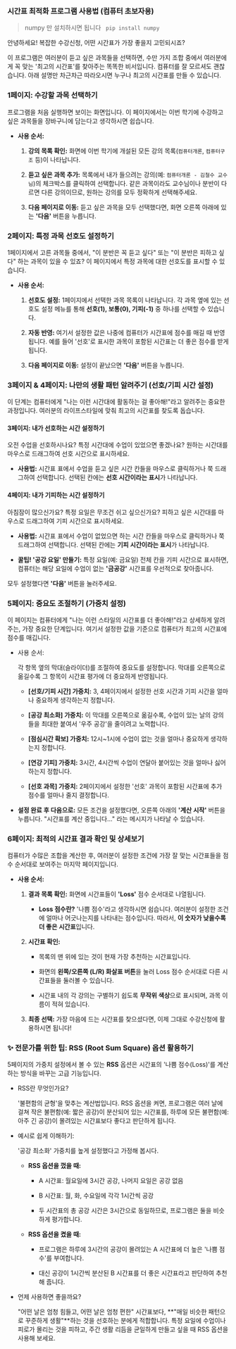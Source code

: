 ### 시간표 최적화 프로그램 사용법 (컴퓨터 초보자용)

> numpy 만 설치하시면 됩니다
` pip install numpy`

안녕하세요! 복잡한 수강신청, 어떤 시간표가 가장 좋을지 고민되시죠?

이 프로그램은 여러분이 듣고 싶은 과목들을 선택하면, 수만 가지 조합 중에서 여러분에게 꼭 맞는 '최고의 시간표'를 찾아주는 똑똑한 비서입니다. 컴퓨터를 잘 모르셔도 괜찮습니다. 아래 설명만 차근차근 따라오시면 누구나 최고의 시간표를 만들 수 있습니다.

### **1페이지: 수강할 과목 선택하기**

프로그램을 처음 실행하면 보이는 화면입니다. 이 페이지에서는 이번 학기에 수강하고 싶은 과목들을 장바구니에 담는다고 생각하시면 쉽습니다.

- **사용 순서:**
    
    1. **강의 목록 확인:** 화면에 이번 학기에 개설된 모든 강의 목록(`컴퓨터개론`, `컴퓨터구조` 등)이 나타납니다.
        
    2. **듣고 싶은 과목 추가:** 목록에서 내가 들으려는 강의(예: `컴퓨터개론 - 김철수 교수님`)의 체크박스를 클릭하여 선택합니다. 같은 과목이라도 교수님이나 분반이 다르면 다른 강의이므로, 원하는 강의를 모두 정확하게 선택해주세요.
        
    3. **다음 페이지로 이동:** 듣고 싶은 과목을 모두 선택했다면, 화면 오른쪽 아래에 있는 **'다음'** 버튼을 누릅니다.
        

### **2페이지: 특정 과목 선호도 설정하기**

1페이지에서 고른 과목들 중에서, "이 분반은 꼭 듣고 싶다" 또는 "이 분반은 피하고 싶다" 하는 과목이 있을 수 있죠? 이 페이지에서 특정 과목에 대한 선호도를 표시할 수 있습니다.

- **사용 순서:**
    
    1. **선호도 설정:** 1페이지에서 선택한 과목 목록이 나타납니다. 각 과목 옆에 있는 선호도 설정 메뉴를 통해 **선호(1), 보통(0), 기피(-1)** 중 하나를 선택할 수 있습니다.
        
    2. **자동 반영:** 여기서 설정한 값은 나중에 컴퓨터가 시간표에 점수를 매길 때 반영됩니다. 예를 들어 '선호'로 표시한 과목이 포함된 시간표는 더 좋은 점수를 받게 됩니다.
        
    3. **다음 페이지로 이동:** 설정이 끝났으면 **'다음'** 버튼을 누릅니다.
        

### **3페이지 & 4페이지: 나만의 생활 패턴 알려주기 (선호/기피 시간 설정)**

이 단계는 컴퓨터에게 "나는 이런 시간대에 활동하는 걸 좋아해!"라고 알려주는 중요한 과정입니다. 여러분의 라이프스타일에 맞춰 최고의 시간표를 찾도록 돕습니다.

#### **3페이지: 내가 선호하는 시간 설정하기**

오전 수업을 선호하시나요? 특정 시간대에 수업이 있었으면 좋겠나요? 원하는 시간대를 마우스로 드래그하여 선호 시간으로 표시하세요.

- **사용법:** 시간표 표에서 수업을 듣고 싶은 시간 칸들을 마우스로 클릭하거나 쭉 드래그하여 선택합니다. 선택된 칸에는 **선호 시간이라는 표시**가 나타납니다.
    

#### **4페이지: 내가 기피하는 시간 설정하기**

아침잠이 많으신가요? 특정 요일은 무조건 쉬고 싶으신가요? 피하고 싶은 시간대를 마우스로 드래그하여 기피 시간으로 표시하세요.

- **사용법:** 시간표 표에서 수업이 없었으면 하는 시간 칸들을 마우스로 클릭하거나 쭉 드래그하여 선택합니다. 선택된 칸에는 **기피 시간이라는 표시**가 나타납니다.
    
- **꿀팁! '공강 요일' 만들기:** 특정 요일(예: 금요일) 전체 칸을 기피 시간으로 표시하면, 컴퓨터는 해당 요일에 수업이 없는 **'금공강'** 시간표를 우선적으로 찾아줍니다.
    

모두 설정했다면 **'다음'** 버튼을 눌러주세요.

### **5페이지: 중요도 조절하기 (가중치 설정)**

이 페이지는 컴퓨터에게 "나는 이런 스타일의 시간표를 더 좋아해!"라고 상세하게 알려주는, 가장 중요한 단계입니다. 여기서 설정한 값을 기준으로 컴퓨터가 최고의 시간표에 점수를 매깁니다.

- 사용 순서:
    
    각 항목 옆의 막대(슬라이더)를 조절하여 중요도를 설정합니다. 막대를 오른쪽으로 옮길수록 그 항목이 시간표 평가에 더 중요하게 반영됩니다.
    
    - **[선호/기피 시간] 가중치:** 3, 4페이지에서 설정한 선호 시간과 기피 시간을 얼마나 중요하게 생각하는지 정합니다.
        
    - **[공강 최소화] 가중치:** 이 막대를 오른쪽으로 옮길수록, 수업이 있는 날의 강의들을 최대한 붙여서 '우주 공강'을 줄이려고 노력합니다.
        
    - **[점심시간 확보] 가중치:** 12시~1시에 수업이 없는 것을 얼마나 중요하게 생각하는지 정합니다.
        
    - **[연강 기피] 가중치:** 3시간, 4시간씩 수업이 연달아 붙어있는 것을 얼마나 싫어하는지 정합니다.
        
    - **[선호 과목] 가중치:** 2페이지에서 설정한 '선호' 과목이 포함된 시간표에 추가 점수를 얼마나 줄지 결정합니다.
        
- **설정 완료 후 다음으로:** 모든 조건을 설정했다면, 오른쪽 아래의 **'계산 시작'** 버튼을 누릅니다. "시간표를 계산 중입니다..." 라는 메시지가 나타날 수 있습니다.
    

### **6페이지: 최적의 시간표 결과 확인 및 상세보기**

컴퓨터가 수많은 조합을 계산한 후, 여러분이 설정한 조건에 가장 잘 맞는 시간표들을 점수 순서대로 보여주는 마지막 페이지입니다.

- **사용 순서:**
    
    1. **결과 목록 확인:** 화면에 시간표들이 **'Loss'** 점수 순서대로 나열됩니다.
        
        - **Loss 점수란?** '나쁨 점수'라고 생각하시면 쉽습니다. 여러분이 설정한 조건에 얼마나 어긋나는지를 나타내는 점수입니다. 따라서, **이 숫자가 낮을수록 더 좋은 시간표**입니다.
            
    2. **시간표 확인:**
        
        - 목록의 맨 위에 있는 것이 현재 가장 추천하는 시간표입니다.
            
        - 화면의 **왼쪽/오른쪽 (L/R) 화살표 버튼**을 눌러 Loss 점수 순서대로 다른 시간표들을 둘러볼 수 있습니다.
            
        - 시간표 내의 각 강의는 구별하기 쉽도록 **무작위 색상**으로 표시되며, 과목 이름이 적혀 있습니다.
            
    3. **최종 선택:** 가장 마음에 드는 시간표를 찾으셨다면, 이제 그대로 수강신청에 활용하시면 됩니다!
        

### **✨ 전문가를 위한 팁: RSS (Root Sum Square) 옵션 활용하기**

5페이지의 가중치 설정에서 볼 수 있는 **RSS** 옵션은 시간표의 '나쁨 점수(Loss)'를 계산하는 방식을 바꾸는 고급 기능입니다.

- RSS란 무엇인가요?
    
    '불편함의 균형'을 맞추는 계산법입니다. RSS 옵션을 켜면, 프로그램은 여러 날에 걸쳐 작은 불편함(예: 짧은 공강)이 분산되어 있는 시간표를, 하루에 모든 불편함(예: 아주 긴 공강)이 몰려있는 시간표보다 좋다고 판단하게 됩니다.
    
- 예시로 쉽게 이해하기:
    
    '공강 최소화' 가중치를 높게 설정했다고 가정해 봅시다.
    
    - **RSS 옵션을 껐을 때:**
        
        - A 시간표: 월요일에 3시간 공강, 나머지 요일은 공강 없음
            
        - B 시간표: 월, 화, 수요일에 각각 1시간씩 공강
            
        - 두 시간표의 총 공강 시간은 3시간으로 동일하므로, 프로그램은 둘을 비슷하게 평가합니다.
            
    - **RSS 옵션을 켰을 때:**
        
        - 프로그램은 하루에 3시간의 공강이 몰려있는 A 시간표에 더 높은 '나쁨 점수'를 부여합니다.
            
        - 대신 공강이 1시간씩 분산된 B 시간표를 더 좋은 시간표라고 판단하여 추천해 줍니다.
            
- 언제 사용하면 좋을까요?
    
    "어떤 날은 엄청 힘들고, 어떤 날은 엄청 편한" 시간표보다, **"매일 비슷한 패턴으로 꾸준하게 생활"**하는 것을 선호하는 분에게 적합합니다. 특정 요일에 수업이나 피로가 몰리는 것을 피하고, 주간 생활 리듬을 균일하게 만들고 싶을 때 RSS 옵션을 사용해 보세요.

